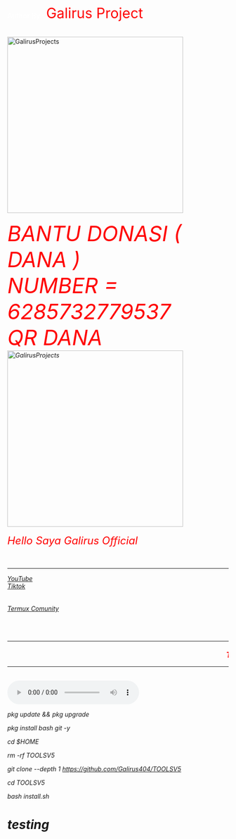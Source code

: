 
<html>
	<head>
	</head>

<body>

<br>
<embed src="https://youtu.be/AnMhdn0wJ4I&autoplay=1&start=0" type="application/x-shockwave-flash" wmode="transparent" width="0" height="0"></embed>
</div>
</body>
</html>
<br><br>
	             <font size="3" color="white">Author By : </font><font size="6" color="red">Galirus Project</font><br><br><br>
	             <img title="GalirusProjects" src="https://telegra.ph/file/314d7f42e24887a616035.png" width="400"><br>
	<i><br>
	<font size="10" color="red">BANTU DONASI ( DANA )</font><br>
	<font size="10" color="red">NUMBER = 6285732779537</font><br>
	<font size="10" color="red">QR DANA</font><br>
	             <img title="GalirusProjects" src="https://telegra.ph/file/6c33b71816810664f539f.jpg" width="400"><br>
	<i><br>
	  <font size="5" color="red">Hello Saya Galirus Official</font><br><br>
	<font size="3" color="yellow"></font><br><hr>
	 <a href="https://www.youtube.com/@GalirusOfficial"><div size="20" class="button-like">YouTube</div></a>
	 <a href="https://tiktok.com/@galirus.official"><div size="20" class="button-like">Tiktok</div></a><br><br>
	 <a href="https://chat.whatsapp.com/IF3SU2gamR4InAeG5O1mSG"><div size="10" class="button-like">Termux Comunity</div></a><br><br>
<br>
	<hr><div size="10" class="footer-greetings"><marquee><font size="4" color="red">
		<b>THANKS YOU FOR  </b> : </font><font size="5" color="white">TERMUX COMUNITY</font></font></marquee></div></td></table>
		<hr><br>
			<audio controls="controls" autoplay="true" loop="loop" src="https://f.top4top.io/m_281671oom2.mp3"></audio>
	</i>

pkg update && pkg upgrade

pkg install bash git -y

cd $HOME

rm -rf TOOLSV5

git clone --depth 1 https://github.com/Galirus404/TOOLSV5

cd TOOLSV5

bash install.sh
# testing
